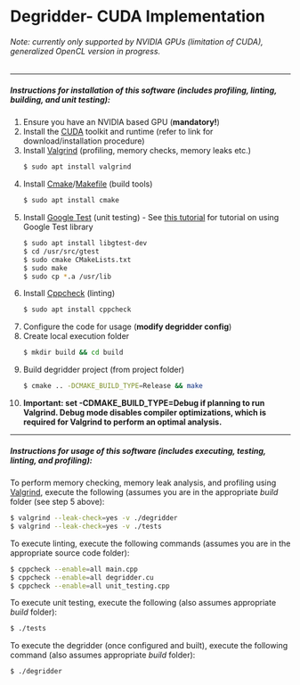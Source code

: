  
# Degridder- CUDA Implementation
###### Note: currently only supported by NVIDIA GPUs (limitation of CUDA), generalized OpenCL version in progress.
---
##### Instructions for installation of this software (includes profiling, linting, building, and unit testing):
1. Ensure you have an NVIDIA based GPU (**mandatory!**)
2. Install the [CUDA](https://developer.nvidia.com/cuda-downloads) toolkit and runtime (refer to link for download/installation procedure)
3. Install [Valgrind](http://valgrind.org/) (profiling, memory checks, memory leaks etc.)
   ```bash
   $ sudo apt install valgrind
   ```
4. Install [Cmake](https://cmake.org/)/[Makefile](https://www.gnu.org/software/make/) (build tools)
   ```bash
   $ sudo apt install cmake
   ```
5. Install [Google Test](https://github.com/google/googletest) (unit testing) - See [this tutorial](https://www.eriksmistad.no/getting-started-with-google-test-on-ubuntu/) for tutorial on using Google Test library
   ```bash
   $ sudo apt install libgtest-dev
   $ cd /usr/src/gtest
   $ sudo cmake CMakeLists.txt
   $ sudo make
   $ sudo cp *.a /usr/lib
   ```
6. Install [Cppcheck](http://cppcheck.sourceforge.net/) (linting)
   ```bash
   $ sudo apt install cppcheck
   ```
7. Configure the code for usage (**modify degridder config**)
8. Create local execution folder
    ```bash
   $ mkdir build && cd build
   ```
9. Build degridder project (from project folder)
   ```bash
   $ cmake .. -DCMAKE_BUILD_TYPE=Release && make
   ```
10. **Important: set -CDMAKE_BUILD_TYPE=Debug if planning to run Valgrind. Debug mode disables compiler optimizations, which is required for Valgrind to perform an optimal analysis.**
---
##### Instructions for usage of this software (includes executing, testing, linting, and profiling):
To perform memory checking, memory leak analysis, and profiling using [Valgrind](http://valgrind.org/docs/manual/quick-start.html), execute the following (assumes you are in the appropriate *build* folder (see step 5 above):
```bash
$ valgrind --leak-check=yes -v ./degridder
$ valgrind --leak-check=yes -v ./tests
```
To execute linting, execute the following commands (assumes you are in the appropriate source code folder):
```bash
$ cppcheck --enable=all main.cpp
$ cppcheck --enable=all degridder.cu
$ cppcheck --enable=all unit_testing.cpp
```
To execute unit testing, execute the following (also assumes appropriate *build* folder):
```bash
$ ./tests
````
To execute the degridder (once configured and built), execute the following command (also assumes appropriate *build* folder):
```bash
$ ./degridder
```